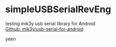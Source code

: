 # simpleUSBSerialRevEng
testing mik3y usb serial library for Android  
[Github: mik3y/usb-serial-for-android](https://github.com/mik3y/usb-serial-for-android "Github: mik3y/usb-serial-for-android")

yeen
